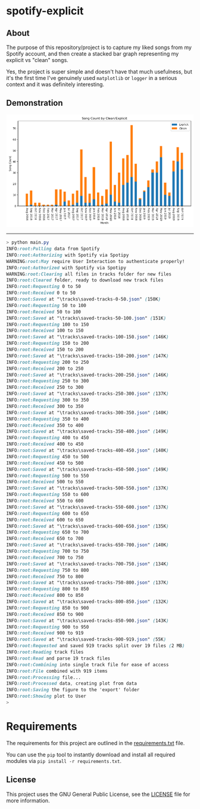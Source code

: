 # spotify-explicit

## About

The purpose of this repository/project is to capture my liked songs from my Spotify account, and then create a stacked bar graph representing my explicit vs "clean" songs.

Yes, the project is super simple and doesn't have that much usefulness, but it's the first time I've genuinely used `matplotlib` or `logger` in a serious context and it was definitely interesting.

## Demonstration

![Output Matplotlib Stacked Bar-graph](./graph.png)

---

```css
> python main.py
INFO:root:Pulling data from Spotify
INFO:root:Authorizing with Spotify via Spotipy
WARNING:root:May require User Interaction to authenticate properly!
INFO:root:Authorized with Spotify via Spotipy
WARNING:root:Clearing all files in tracks folder for new files
INFO:root:Cleared folder, ready to download new track files
INFO:root:Requesting 0 to 50
INFO:root:Received 0 to 50
INFO:root:Saved at "\tracks\saved-tracks-0-50.json" (150K)
INFO:root:Requesting 50 to 100
INFO:root:Received 50 to 100
INFO:root:Saved at "\tracks\saved-tracks-50-100.json" (151K)
INFO:root:Requesting 100 to 150
INFO:root:Received 100 to 150
INFO:root:Saved at "\tracks\saved-tracks-100-150.json" (146K)
INFO:root:Requesting 150 to 200
INFO:root:Received 150 to 200
INFO:root:Saved at "\tracks\saved-tracks-150-200.json" (147K)
INFO:root:Requesting 200 to 250
INFO:root:Received 200 to 250
INFO:root:Saved at "\tracks\saved-tracks-200-250.json" (146K)
INFO:root:Requesting 250 to 300
INFO:root:Received 250 to 300
INFO:root:Saved at "\tracks\saved-tracks-250-300.json" (137K)
INFO:root:Requesting 300 to 350
INFO:root:Received 300 to 350
INFO:root:Saved at "\tracks\saved-tracks-300-350.json" (140K)
INFO:root:Requesting 350 to 400
INFO:root:Received 350 to 400
INFO:root:Saved at "\tracks\saved-tracks-350-400.json" (149K)
INFO:root:Requesting 400 to 450
INFO:root:Received 400 to 450
INFO:root:Saved at "\tracks\saved-tracks-400-450.json" (140K)
INFO:root:Requesting 450 to 500
INFO:root:Received 450 to 500
INFO:root:Saved at "\tracks\saved-tracks-450-500.json" (149K)
INFO:root:Requesting 500 to 550
INFO:root:Received 500 to 550
INFO:root:Saved at "\tracks\saved-tracks-500-550.json" (137K)
INFO:root:Requesting 550 to 600
INFO:root:Received 550 to 600
INFO:root:Saved at "\tracks\saved-tracks-550-600.json" (137K)
INFO:root:Requesting 600 to 650
INFO:root:Received 600 to 650
INFO:root:Saved at "\tracks\saved-tracks-600-650.json" (135K)
INFO:root:Requesting 650 to 700
INFO:root:Received 650 to 700
INFO:root:Saved at "\tracks\saved-tracks-650-700.json" (140K)
INFO:root:Requesting 700 to 750
INFO:root:Received 700 to 750
INFO:root:Saved at "\tracks\saved-tracks-700-750.json" (134K)
INFO:root:Requesting 750 to 800
INFO:root:Received 750 to 800
INFO:root:Saved at "\tracks\saved-tracks-750-800.json" (137K)
INFO:root:Requesting 800 to 850
INFO:root:Received 800 to 850
INFO:root:Saved at "\tracks\saved-tracks-800-850.json" (132K)
INFO:root:Requesting 850 to 900
INFO:root:Received 850 to 900
INFO:root:Saved at "\tracks\saved-tracks-850-900.json" (143K)
INFO:root:Requesting 900 to 950
INFO:root:Received 900 to 919
INFO:root:Saved at "\tracks\saved-tracks-900-919.json" (55K)
INFO:root:Requested and saved 919 tracks split over 19 files (2 MB)
INFO:root:Reading track files
INFO:root:Read and parse 19 track files
INFO:root:Combining into single track file for ease of access
INFO:root:File combined with 919 items
INFO:root:Processing file...
INFO:root:Processed data, creating plot from data
INFO:root:Saving the figure to the 'export' folder
INFO:root:Showing plot to User
>
```

# Requirements

The requirements for this project are outlined in the [requirements.txt](requirements.txt) file.

You can use the `pip` tool to instantly download and install all required modules via `pip install -r requirements.txt`.

## License

This project uses the GNU General Public License, see the [LICENSE](./LICENSE) file for more information.